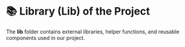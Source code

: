 # 📚 Library (Lib) of the Project 

The **lib** folder contains external libraries, helper functions, and reusable components used in our project.
